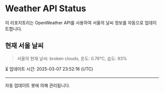 
# Weather API Status

이 리포지토리는 OpenWeather API를 사용하여 서울의 날씨 정보를 자동으로 업데이트합니다.

## 현재 서울 날씨
> 서울의 현재 날씨: broken clouds, 온도: 0.76°C, 습도: 93%

⏳ 업데이트 시간: 2025-03-07 23:52:16 (UTC)

---
자동 업데이트 봇에 의해 관리됩니다.
